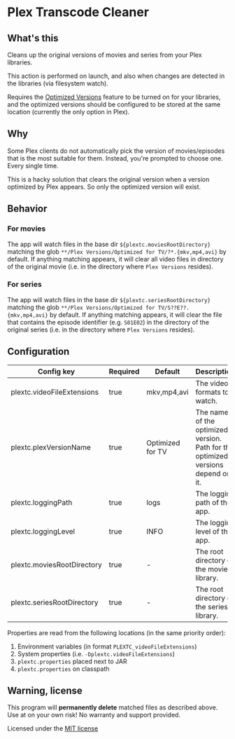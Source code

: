 # Plex Transcode Cleaner

## What's this
Cleans up the original versions of movies and series from your Plex libraries.

This action is performed on launch, and also when changes are detected in the libraries (via filesystem watch).

Requires the [Optimized Versions](https://support.plex.tv/articles/213095317-creating-optimized-versions/) feature to be turned on for your libraries,
and the optimized versions should be configured to be stored at the same location (currently the only option in Plex).

## Why
Some Plex clients do not automatically pick the version of movies/episodes that is the most suitable for them.
Instead, you're prompted to choose one. Every single time.

This is a hacky solution that clears the original version when a version optimized by Plex appears. So only the optimized version will exist.

## Behavior
### For movies
The app will watch files in the base dir `${plextc.moviesRootDirectory}` matching the glob `**/Plex Versions/Optimized for TV/?*.{mkv,mp4,avi}` by default.
If anything matching appears, it will clear all video files in directory of the original movie
(i.e. in the directory where `Plex Versions` resides).

### For series
The app will watch files in the base dir `${plextc.seriesRootDirectory}` matching the glob `**/Plex Versions/Optimized for TV/S??E??.{mkv,mp4,avi}` by default.
If anything matching appears, it will clear the file that contains the episode identifier (e.g. `S01E02`) in the directory of the original series
(i.e. in the directory where `Plex Versions` resides).

## Configuration
| Config key                   | Required | Default          | Description                                                                      |
|------------------------------|----------|------------------|----------------------------------------------------------------------------------|
| plextc.videoFileExtensions   | true     | mkv,mp4,avi      | The video formats to watch.                                                      |
| plextc.plexVersionName       | true     | Optimized for TV | The name of the optimized version. Path for the optimized versions depend on it. |
| plextc.loggingPath           | true     | logs             | The logging path of the app.                                                     |
| plextc.loggingLevel          | true     | INFO             | The logging level of the app.                                                    |
| plextc.moviesRootDirectory   | true     | -                | The root directory of the movies library.                                        |
| plextc.seriesRootDirectory   | true     | -                | The root directory of the series library.                                        |

Properties are read from the following locations (in the same priority order):
1. Environment variables (in format `PLEXTC_videoFileExtensions`)
2. System properties (i.e. `-Dplextc.videoFileExtensions`)
3. `plextc.properties` placed next to JAR
4. `plextc.properties` on classpath

## Warning, license

This program will **permanently delete** matched files as described above. Use at on your own risk! No warranty and support provided.

Licensed under the [MIT license](https://spdx.org/licenses/MIT.html)

